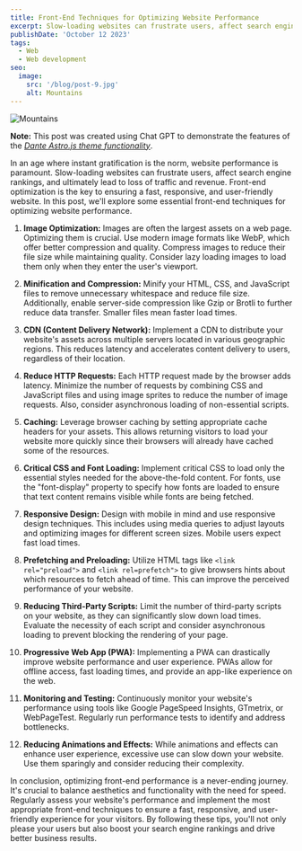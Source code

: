 ```yaml
---
title: Front-End Techniques for Optimizing Website Performance
excerpt: Slow-loading websites can frustrate users, affect search engine rankings, and ultimately lead to loss of traffic and revenue. Front-end optimization is the key to ensuring a fast, responsive, and user-friendly website.
publishDate: 'October 12 2023'
tags:
  - Web
  - Web development
seo:
  image:
    src: '/blog/post-9.jpg'
    alt: Mountains
---
```


![Mountains](/blog/post-9.jpg)

**Note:** This post was created using Chat GPT to demonstrate the features of the _[Dante Astro.js theme functionality](https://justgoodui.com/astro-themes/dante/)_.

In an age where instant gratification is the norm, website performance is paramount. Slow-loading websites can frustrate users, affect search engine rankings, and ultimately lead to loss of traffic and revenue. Front-end optimization is the key to ensuring a fast, responsive, and user-friendly website. In this post, we'll explore some essential front-end techniques for optimizing website performance.

1. **Image Optimization:**
   Images are often the largest assets on a web page. Optimizing them is crucial. Use modern image formats like WebP, which offer better compression and quality. Compress images to reduce their file size while maintaining quality. Consider lazy loading images to load them only when they enter the user's viewport.

2. **Minification and Compression:**
   Minify your HTML, CSS, and JavaScript files to remove unnecessary whitespace and reduce file size. Additionally, enable server-side compression like Gzip or Brotli to further reduce data transfer. Smaller files mean faster load times.

3. **CDN (Content Delivery Network):**
   Implement a CDN to distribute your website's assets across multiple servers located in various geographic regions. This reduces latency and accelerates content delivery to users, regardless of their location.

4. **Reduce HTTP Requests:**
   Each HTTP request made by the browser adds latency. Minimize the number of requests by combining CSS and JavaScript files and using image sprites to reduce the number of image requests. Also, consider asynchronous loading of non-essential scripts.

5. **Caching:**
   Leverage browser caching by setting appropriate cache headers for your assets. This allows returning visitors to load your website more quickly since their browsers will already have cached some of the resources.

6. **Critical CSS and Font Loading:**
   Implement critical CSS to load only the essential styles needed for the above-the-fold content. For fonts, use the "font-display" property to specify how fonts are loaded to ensure that text content remains visible while fonts are being fetched.

7. **Responsive Design:**
   Design with mobile in mind and use responsive design techniques. This includes using media queries to adjust layouts and optimizing images for different screen sizes. Mobile users expect fast load times.

8. **Prefetching and Preloading:**
   Utilize HTML tags like `<link rel="preload">` and `<link rel=prefetch">` to give browsers hints about which resources to fetch ahead of time. This can improve the perceived performance of your website.

9. **Reducing Third-Party Scripts:**
   Limit the number of third-party scripts on your website, as they can significantly slow down load times. Evaluate the necessity of each script and consider asynchronous loading to prevent blocking the rendering of your page.

10. **Progressive Web App (PWA):**
    Implementing a PWA can drastically improve website performance and user experience. PWAs allow for offline access, fast loading times, and provide an app-like experience on the web.

11. **Monitoring and Testing:**
    Continuously monitor your website's performance using tools like Google PageSpeed Insights, GTmetrix, or WebPageTest. Regularly run performance tests to identify and address bottlenecks.

12. **Reducing Animations and Effects:**
    While animations and effects can enhance user experience, excessive use can slow down your website. Use them sparingly and consider reducing their complexity.

In conclusion, optimizing front-end performance is a never-ending journey. It's crucial to balance aesthetics and functionality with the need for speed. Regularly assess your website's performance and implement the most appropriate front-end techniques to ensure a fast, responsive, and user-friendly experience for your visitors. By following these tips, you'll not only please your users but also boost your search engine rankings and drive better business results.

